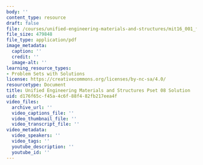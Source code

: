 ```yaml
---
body: ''
content_type: resource
draft: false
file: /courses/unified-engineering-materials-and-structures/mit16_001_f21_pset_08sol.pdf
file_size: 479848
file_type: application/pdf
image_metadata:
  caption: ''
  credit: ''
  image-alt: ''
learning_resource_types:
- Problem Sets with Solutions
license: https://creativecommons.org/licenses/by-nc-sa/4.0/
resourcetype: Document
title: Unified Engineering Materials and Structures Pset 08 Solution
uid: d176f65c-f45a-4c6f-88f4-82fb217eea4f
video_files:
  archive_url: ''
  video_captions_file: ''
  video_thumbnail_file: ''
  video_transcript_file: ''
video_metadata:
  video_speakers: ''
  video_tags: ''
  youtube_description: ''
  youtube_id: ''
---
```

